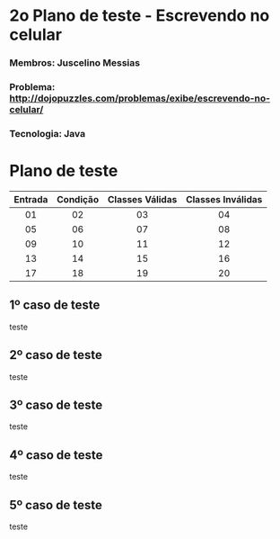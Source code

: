 # 2o Plano de teste - Escrevendo no celular
### Membros: Juscelino Messias
### Problema: http://dojopuzzles.com/problemas/exibe/escrevendo-no-celular/
### Tecnologia: Java

# Plano de teste

Entrada | Condição | Classes Válidas | Classes Inválidas
:-----: | :------: | :-------------: | :---------------:
  01    |    02    |        03       |         04
  05    |    06    |        07       |         08
  09    |    10    |        11       |         12
  13    |    14    |        15       |         16
  17    |    18    |        19       |         20  

## 1º caso de teste
teste

## 2º caso de teste
teste

## 3º caso de teste
teste

## 4º caso de teste
teste

## 5º caso de teste
teste
